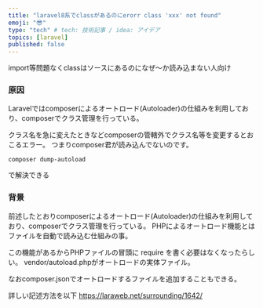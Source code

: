 ```yaml
---
title: "laravel8系でclassがあるのにerorr class 'xxx' not found"
emoji: "😎"
type: "tech" # tech: 技術記事 / idea: アイデア
topics: [laravel]
published: false
---
```

import等問題なくclassはソースにあるのになぜ〜か読み込まない人向け

### 原因
Laravelではcomposerによるオートロード(Autoloader)の仕組みを利用しており、composerでクラス管理を行っている。

クラス名を急に変えたときなどcomposerの管轄外でクラス名等を変更するとおこるエラー。
つまりcomposer君が読み込んでないのです。

```
composer dump-autoload
```
で解決できる
### 背景
前述したとおりcomposerによるオートロード(Autoloader)の仕組みを利用しており、composerでクラス管理を行っている。
PHPによるオートロード機能とはファイルを自動で読み込む仕組みの事。

この機能があるからPHPファイルの冒頭に require を書く必要はなくなったらしい。
vendor/autoload.phpがオートロードの実体ファイル。

なおcomposer.jsonでオートロードするファイルを追加することもできる。

詳しい記述方法を以下
https://laraweb.net/surrounding/1642/